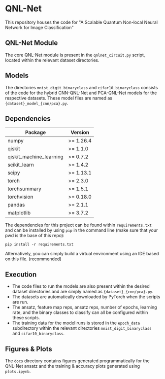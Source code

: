 # QNL-Net

This repository houses the code for "A Scalable Quantum Non-local Neural Network for Image Classification"

## QNL-Net Module

The core QNL-Net module is present in the `qnlnet_circuit.py` script, located within the relevant dataset directories.

## Models

The directories `mnist_digit_binaryclass` and `cifar10_binaryclass` consists of the code for the hybrid CNN-QNL-Net 
and PCA-QNL-Net models for the respective datasets. These model files are named as `{dataset}_model_{cnn/pca}.py`.

## Dependencies

| Package                 | Version    |
|-------------------------|------------|
| numpy                   | \>= 1.26.4 |
| qiskit                  | \>= 1.1.0  |
| qiskit_machine_learning | \>= 0.7.2  |
| scikit_learn            | \>= 1.4.2  |
| scipy                   | \>= 1.13.1 |
| torch                   | \>= 2.3.0  |
| torchsummary            | \>= 1.5.1  |
| torchvision             | \>= 0.18.0 |
| pandas                  | \>= 2.1.1  |
| matplotlib              | \>= 3.7.2  |

The dependencies for this project can be found within `requirements.txt` and can be installed by using `pip` in the command line 
(make sure that your pwd is the base of this repo):
```commandline
pip install -r requirements.txt
```

Alternatively, you can simply build a virtual environment using an IDE based on this file. (recommended)

## Execution

- The code files to run the models are also present within the desired dataset directories and are simply named as `{dataset}_{cnn/pca}.py`.
- The datasets are automatically downloaded by PyTorch when the scripts are run.
- The ansatz, feature map reps, ansatz reps, number of epochs, learning rate, and the binary classes to classify can all be configured within these scripts.
- The training data for the model runs is stored in the `epoch_data` subdirectory within the relevant directories `mnist_digit_binaryclass` and `cifar10_binaryclass`.

## Figures & Plots

The `docs` directory contains figures generated programmatically for the QNL-Net ansatz and the training & accuracy plots generated using `plots.ipynb`.
